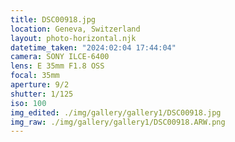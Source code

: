 ```yaml
---
title: DSC00918.jpg
location: Geneva, Switzerland
layout: photo-horizontal.njk
datetime_taken: "2024:02:04 17:44:04"
camera: SONY ILCE-6400
lens: E 35mm F1.8 OSS
focal: 35mm
aperture: 9/2
shutter: 1/125
iso: 100
img_edited: ./img/gallery/gallery1/DSC00918.jpg
img_raw: ./img/gallery/gallery1/DSC00918.ARW.png
---
```

